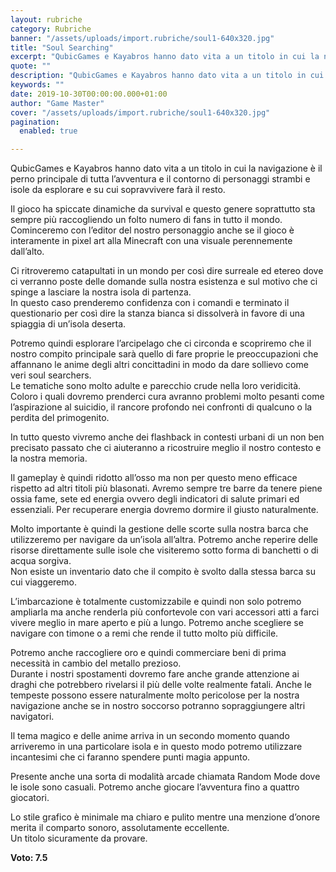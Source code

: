 ```yaml
---
layout: rubriche
category: Rubriche
banner: "/assets/uploads/import.rubriche/soul1-640x320.jpg"
title: "Soul Searching"
excerpt: "QubicGames e Kayabros hanno dato vita a un titolo in cui la navigazione è il perno principale di tutta l’avventura e il contorno di personaggi strambi e isole da esplorare e su cui sopravvivere farà il resto. Il gioco ha spiccate dinamiche da survival e questo genere soprattutto sta sempre più raccogliendo un folto numero [&hellip"
quote: ""
description: "QubicGames e Kayabros hanno dato vita a un titolo in cui la navigazione è il perno principale di tutta l’avventura e il contorno di personaggi strambi e isole da esplorare e su cui sopravvivere farà il resto. Il gioco ha spiccate dinamiche da survival e questo genere soprattutto sta sempre più raccogliendo un folto numero [&hellip"
keywords: ""
date: 2019-10-30T00:00:00.000+01:00
author: "Game Master"
cover: "/assets/uploads/import.rubriche/soul1-640x320.jpg"
pagination:
  enabled: true

---
```


QubicGames e Kayabros hanno dato vita a un titolo in cui la navigazione è il perno principale di tutta l’avventura e il contorno di personaggi strambi e isole da esplorare e su cui sopravvivere farà il resto.

Il gioco ha spiccate dinamiche da survival e questo genere soprattutto sta sempre più raccogliendo un folto numero di fans in tutto il mondo.  
Cominceremo con l’editor del nostro personaggio anche se il gioco è interamente in pixel art alla Minecraft con una visuale perennemente dall’alto.

Ci ritroveremo catapultati in un mondo per così dire surreale ed etereo dove ci verranno poste delle domande sulla nostra esistenza e sul motivo che ci spinge a lasciare la nostra isola di partenza.  
In questo caso prenderemo confidenza con i comandi e terminato il questionario per così dire la stanza bianca si dissolverà in favore di una spiaggia di un’isola deserta.

Potremo quindi esplorare l’arcipelago che ci circonda e scopriremo che il nostro compito principale sarà quello di fare proprie le preoccupazioni che affannano le anime degli altri concittadini in modo da dare sollievo come veri soul searchers.  
Le tematiche sono molto adulte e parecchio crude nella loro veridicità. Coloro i quali dovremo prenderci cura avranno problemi molto pesanti come l’aspirazione al suicidio, il rancore profondo nei confronti di qualcuno o la perdita del primogenito.

In tutto questo vivremo anche dei flashback in contesti urbani di un non ben precisato passato che ci aiuteranno a ricostruire meglio il nostro contesto e la nostra memoria.

Il gameplay è quindi ridotto all’osso ma non per questo meno efficace rispetto ad altri titoli più blasonati. Avremo sempre tre barre da tenere piene ossia fame, sete ed energia ovvero degli indicatori di salute primari ed essenziali. Per recuperare energia dovremo dormire il giusto naturalmente.

Molto importante è quindi la gestione delle scorte sulla nostra barca che utilizzeremo per navigare da un’isola all’altra. Potremo anche reperire delle risorse direttamente sulle isole che visiteremo sotto forma di banchetti o di acqua sorgiva.  
Non esiste un inventario dato che il compito è svolto dalla stessa barca su cui viaggeremo.

L’imbarcazione è totalmente customizzabile e quindi non solo potremo ampliarla ma anche renderla più confortevole con vari accessori atti a farci vivere meglio in mare aperto e più a lungo. Potremo anche scegliere se navigare con timone o a remi che rende il tutto molto più difficile.

Potremo anche raccogliere oro e quindi commerciare beni di prima necessità in cambio del metallo prezioso.  
Durante i nostri spostamenti dovremo fare anche grande attenzione ai draghi che potrebbero rivelarsi il più delle volte realmente fatali. Anche le tempeste possono essere naturalmente molto pericolose per la nostra navigazione anche se in nostro soccorso potranno sopraggiungere altri navigatori.

Il tema magico e delle anime arriva in un secondo momento quando arriveremo in una particolare isola e in questo modo potremo utilizzare incantesimi che ci faranno spendere punti magia appunto.

Presente anche una sorta di modalità arcade chiamata Random Mode dove le isole sono casuali. Potremo anche giocare l’avventura fino a quattro giocatori.

Lo stile grafico è minimale ma chiaro e pulito mentre una menzione d’onore merita il comparto sonoro, assolutamente eccellente.  
Un titolo sicuramente da provare.

**Voto: 7.5**